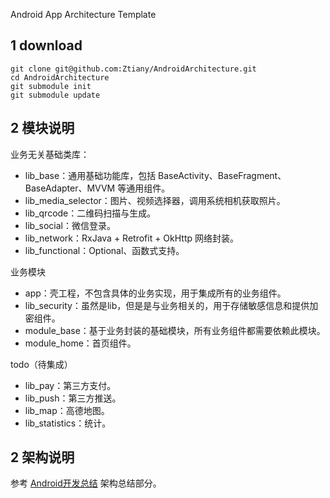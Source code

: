 Android App Architecture Template

## 1 download

```shell
git clone git@github.com:Ztiany/AndroidArchitecture.git
cd AndroidArchitecture
git submodule init
git submodule update
```

## 2 模块说明

业务无关基础类库：

- lib_base：通用基础功能库，包括 BaseActivity、BaseFragment、BaseAdapter、MVVM 等通用组件。
- lib_media_selector：图片、视频选择器，调用系统相机获取照片。
- lib_qrcode：二维码扫描与生成。
- lib_social：微信登录。
- lib_network：RxJava + Retrofit + OkHttp 网络封装。
- lib_functional：Optional、函数式支持。

业务模块

- app：壳工程，不包含具体的业务实现，用于集成所有的业务组件。
- lib_security：虽然是lib，但是是与业务相关的，用于存储敏感信息和提供加密组件。
- module_base：基于业务封装的基础模块，所有业务组件都需要依赖此模块。
- module_home：首页组件。

todo（待集成）

- lib_pay：第三方支付。
- lib_push：第三方推送。
- lib_map：高德地图。
- lib_statistics：统计。

## 2 架构说明

参考 [Android开发总结](https://github.com/Ztiany/Programming-Notes/blob/master/Android/README.md) 架构总结部分。
